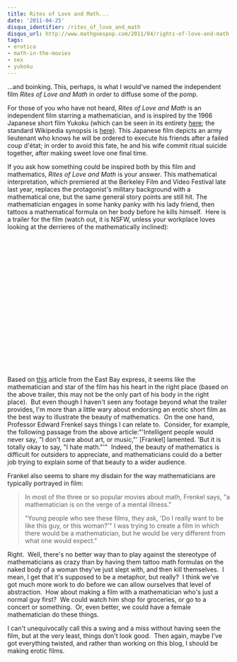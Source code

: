 ```yaml
---
title: Rites of Love and Math...
date: '2011-04-25'
disqus_identifier: /rites_of_love_and_math
disqus_url: http://www.mathgoespop.com/2011/04/rights-of-love-and-math.html
tags:
- erotica
- math-in-the-movies
- sex
- yukoku
---
```


...and boinking.  This, perhaps, is what I would've named the independent film <em>Rites of Love and Math</em> in order to diffuse some of the pomp.

For those of you who have not heard, <em>Rites of Love and Math</em> is an independent film starring a mathematician, and is inspired by the 1966 Japanese short film Yukoku (which can be seen in its entirety <a href="http://www.ubu.com/film/mishima_rite.html">here</a>; the standard Wikipedia synopsis is <a href="http://en.wikipedia.org/wiki/Patriotism_%28film%29">here</a>).  This Japanese film depicts an army lieutenant who knows he will be ordered to execute his friends after a failed coup d'état; in order to avoid this fate, he and his wife commit ritual suicide together, after making sweet love one final time.

If you ask how something could be inspired both by this film and mathematics, <em>Rites of Love and Math</em> is your answer.  This mathematical interpretation, which premiered at the Berkeley Film and Video Festival late last year, replaces the protagonist's military background with a mathematical one, but the same general story points are still hit.  The mathematician engages in some hanky panky with his lady friend, then tattoos a mathematical formula on her body before he kills himself.  Here is a trailer for the film (watch out, it is NSFW, unless your workplace loves looking at the derrieres of the mathematically inclined):

<p style="text-align: center;"><object width="400" height="300"><param name="allowfullscreen" value="true" /><param name="allowscriptaccess" value="always" /><param name="movie" value="http://vimeo.com/moogaloop.swf?clip_id=15492339&amp;server=vimeo.com&amp;show_title=0&amp;show_byline=0&amp;show_portrait=0&amp;color=&amp;fullscreen=1&amp;autoplay=0&amp;loop=0" /><embed type="application/x-shockwave-flash" width="400" height="300" src="http://vimeo.com/moogaloop.swf?clip_id=15492339&amp;server=vimeo.com&amp;show_title=0&amp;show_byline=0&amp;show_portrait=0&amp;color=&amp;fullscreen=1&amp;autoplay=0&amp;loop=0" allowfullscreen="true" allowscriptaccess="always"></embed></object></p>

Based on <a href="http://www.eastbayexpress.com/ebx/erotica-intrigue-and-arithmetic-in-rites-of-love-and-math/Content?oid=2258787">this</a> article from the East Bay express, it seems like the mathematician and star of the film has his heart in the right place (based on the above trailer, this may not be the only part of his body in the right place).  But even though I haven't seen any footage beyond what the trailer provides, I'm more than a little wary about endorsing an erotic short film as the best way to illustrate the beauty of mathematics.  On the one hand, Professor Edward Frenkel says things I can relate to.  Consider, for example, the following passage from the above article:"'Intelligent people would never say, "I don't care about art, or  music,"' [Frankel] lamented. 'But it is totally okay to say, "I hate math."'"  Indeed, the beauty of mathematics is difficult for outsiders to appreciate, and mathematicians could do a better job trying to explain some of that beauty to a wider audience.

Frankel also seems to share my disdain for the way mathematicians are typically portrayed in film:

<blockquote><p>In most of the three or so popular movies about math, Frenkel says, "a mathematician is on the verge of a mental illness."</p><p>"Young people who see these films, they ask, 'Do I really want to be  like this guy, or this woman?'" I was trying to create a film in which  there would be a mathematician, but he would be very different from what  one would expect."</p></blockquote>

Right.  Well, there's no better way than to play against the stereotype of mathematicians as crazy than by having them tattoo math formulas on the naked body of a woman they've just slept with, and then kill themselves.  I mean, I get that it's supposed to be a metaphor, but really?  I think we've got much more work to do before we can allow ourselves that level of abstraction.  How about making a film with a mathematician who's just a normal guy first?  We could watch him shop for groceries, or go to a concert or something.  Or, even better, we could have a female mathematician do these things.

I can't unequivocally call this a swing and a miss without having seen the film, but at the very least, things don't look good.  Then again, maybe I've got everything twisted, and rather than working on this blog, I should be making erotic films.
